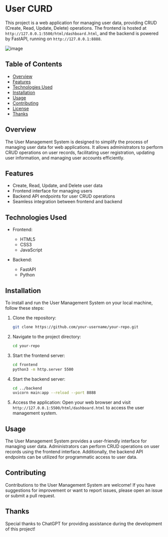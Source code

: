 # User CURD

This project is a web application for managing user data, providing CRUD (Create, Read, Update, Delete) operations. The frontend is hosted at `http://127.0.0.1:5500/html/dashboard.html`, and the backend is powered by FastAPI, running on `http://127.0.0.1:8888`.

![image](https://github.com/Hamza-Ghaffar/CURD_FASTAPI/assets/73717242/7503cb68-9734-4236-bd1a-7b2f5eb5c7ac)





## Table of Contents

- [Overview](#overview)
- [Features](#features)
- [Technologies Used](#technologies-used)
- [Installation](#installation)
- [Usage](#usage)
- [Contributing](#contributing)
- [License](#license)
- [Thanks](#thanks)

## Overview

The User Management System is designed to simplify the process of managing user data for web applications. It allows administrators to perform CRUD operations on user records, facilitating user registration, updating user information, and managing user accounts efficiently.

## Features

- Create, Read, Update, and Delete user data
- Frontend interface for managing users
- Backend API endpoints for user CRUD operations
- Seamless integration between frontend and backend

## Technologies Used

- Frontend:
  - HTML5
  - CSS3
  - JavaScript

- Backend:
  - FastAPI
  - Python

## Installation

To install and run the User Management System on your local machine, follow these steps:

1. Clone the repository:
    ```bash
    git clone https://github.com/your-username/your-repo.git
    ```
   
2. Navigate to the project directory:
    ```bash
    cd your-repo
    ```

3. Start the frontend server:
    ```bash
    cd frontend
    python3 -m http.server 5500
    ```

4. Start the backend server:
    ```bash
    cd ../backend
    uvicorn main:app --reload --port 8888
    ```

5. Access the application:
   Open your web browser and visit `http://127.0.0.1:5500/html/dashboard.html` to access the user management system.

## Usage

The User Management System provides a user-friendly interface for managing user data. Administrators can perform CRUD operations on user records using the frontend interface. Additionally, the backend API endpoints can be utilized for programmatic access to user data.

## Contributing

Contributions to the User Management System are welcome! If you have suggestions for improvement or want to report issues, please open an issue or submit a pull request.


## Thanks

Special thanks to ChatGPT for providing assistance during the development of this project!
